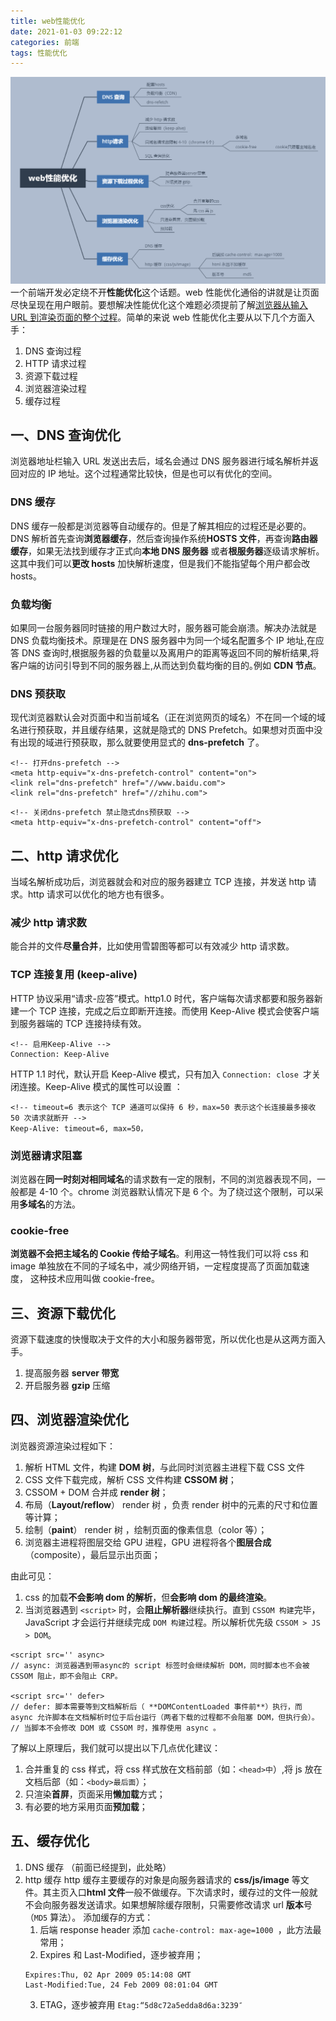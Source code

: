 ```yaml
---
title: web性能优化
date: 2021-01-03 09:22:12
categories: 前端
tags: 性能优化
---
```


![](/images/web_performance_optimization.png)
一个前端开发必定绕不开**性能优化**这个话题。web 性能优化通俗的讲就是让页面尽快呈现在用户眼前。要想解决性能优化这个难题必须提前了解[浏览器从输入 URL 到渲染页面的整个过程](/2020/04/19/浏览器输入URL到页面显示全过程/)。简单的来说 web 性能优化主要从以下几个方面入手：

1. DNS 查询过程
2. HTTP 请求过程
3. 资源下载过程
4. 浏览器渲染过程
5. 缓存过程

## 一、DNS 查询优化

浏览器地址栏输入 URL 发送出去后，域名会通过 DNS 服务器进行域名解析并返回对应的 IP 地址。这个过程通常比较快，但是也可以有优化的空间。

### DNS 缓存

DNS 缓存一般都是浏览器等自动缓存的。但是了解其相应的过程还是必要的。DNS 解析首先查询**浏览器缓存**，然后查询操作系统**HOSTS 文件**，再查询**路由器缓存**，如果无法找到缓存才正式向**本地 DNS 服务器** 或者**根服务器**逐级请求解析。这其中我们可以**更改 hosts** 加快解析速度，但是我们不能指望每个用户都会改 hosts。

### 负载均衡

如果同一台服务器同时链接的用户数过大时，服务器可能会崩溃。解决办法就是 DNS 负载均衡技术。原理是在 DNS 服务器中为同一个域名配置多个 IP 地址,在应答 DNS 查询时,根据服务器的负载量以及离用户的距离等返回不同的解析结果,将客户端的访问引导到不同的服务器上,从而达到负载均衡的目的｡例如 **CDN 节点**。

### DNS 预获取

现代浏览器默认会对页面中和当前域名（正在浏览网页的域名）不在同一个域的域名进行预获取，并且缓存结果，这就是隐式的 DNS Prefetch。如果想对页面中没有出现的域进行预获取，那么就要使用显式的 **dns-prefetch** 了。

```
<!-- 打开dns-prefetch -->
<meta http-equiv="x-dns-prefetch-control" content="on">
<link rel="dns-prefetch" href="//www.baidu.com">
<link rel="dns-prefetch" href="//zhihu.com">
```

```
<!-- 关闭dns-prefetch 禁止隐式dns预获取 -->
<meta http-equiv="x-dns-prefetch-control" content="off">
```

## 二、http 请求优化

当域名解析成功后，浏览器就会和对应的服务器建立 TCP 连接，并发送 http 请求。http 请求可以优化的地方也有很多。

### 减少 http 请求数

能合并的文件**尽量合并**，比如使用雪碧图等都可以有效减少 http 请求数。

### TCP 连接复用 (keep-alive)

HTTP 协议采用“请求-应答”模式。http1.0 时代，客户端每次请求都要和服务器新建一个 TCP 连接，完成之后立即断开连接。而使用 Keep-Alive 模式会使客户端到服务器端的 TCP 连接持续有效。

```
<!-- 启用Keep-Alive -->
Connection: Keep-Alive
```

HTTP 1.1 时代，默认开启 Keep-Alive 模式，只有加入 `Connection: close `才关闭连接。Keep-Alive 模式的属性可以设置 ：

```
<!-- timeout=6 表示这个 TCP 通道可以保持 6 秒，max=50 表示这个长连接最多接收 50 次请求就断开 -->
Keep-Alive: timeout=6, max=50，
```

### 浏览器请求阻塞

浏览器在**同一时刻对相同域名**的请求数有一定的限制，不同的浏览器表现不同，一般都是 4-10 个。chrome 浏览器默认情况下是 6 个。为了绕过这个限制，可以采用**多域名**的方法。

### cookie-free

**浏览器不会把主域名的 Cookie 传给子域名**。利用这一特性我们可以将 css 和 image 单独放在不同的子域名中，减少网络开销，一定程度提高了页面加载速度， 这种技术应用叫做 cookie-free。

## 三、资源下载优化

资源下载速度的快慢取决于文件的大小和服务器带宽，所以优化也是从这两方面入手。

1. 提高服务器 **server 带宽**
2. 开启服务器 **gzip** 压缩

## 四、浏览器渲染优化

浏览器资源渲染过程如下：

1. 解析 HTML 文件，构建 **DOM 树**，与此同时浏览器主进程下载 CSS 文件
2. CSS 文件下载完成，解析 CSS 文件构建 **CSSOM 树**；
3. CSSOM + DOM 合并成 **render 树**；
4. 布局（**Layout/reflow**） render 树 ，负责 render 树中的元素的尺寸和位置等计算；
5. 绘制（**paint**） render 树 ，绘制页面的像素信息（color 等）；
6. 浏览器主进程将图层交给 GPU 进程，GPU 进程将各个**图层合成**（composite），最后显示出页面；

由此可见：

1. css 的加载**不会影响 dom 的解析**，但**会影响 dom 的最终渲染**。
2. 当浏览器遇到 `<script>` 时，会**阻止解析器**继续执行。直到 `CSSOM 构建`完毕，JavaScript 才会运行并继续完成 `DOM 构建`过程。所以解析优先级 `CSSOM > JS > DOM`。

```
<script src='' async>
// async: 浏览器遇到带async的 script 标签时会继续解析 DOM，同时脚本也不会被 CSSOM 阻止，即不会阻止 CRP。

<script src='' defer>
// defer: 脚本需要等到文档解析后（ **DOMContentLoaded 事件前**）执行，而 async 允许脚本在文档解析时位于后台运行（两者下载的过程都不会阻塞 DOM，但执行会）。
// 当脚本不会修改 DOM 或 CSSOM 时，推荐使用 async 。
```

了解以上原理后，我们就可以提出以下几点优化建议：

1. 合并重复的 css 样式，将 css 样式放在文档前部（如：`<head>中`）,将 js 放在文档后部（如：`<body>最后面`）；
2. 只渲染**首屏**，页面采用**懒加载**方式；
3. 有必要的地方采用页面**预加载**；

## 五、缓存优化

1. DNS 缓存 （前面已经提到，此处略）
2. http 缓存
   http 缓存主要缓存的对象是向服务器请求的 **css/js/image** 等文件。其主页入口**html 文件**一般不做缓存。下次请求时，缓存过的文件一般就不会向服务器发送请求。如果想解除缓存限制，只需要修改请求 url **版本**号（`MD5` 算法）。
   添加缓存的方式：
   1. 后端 response header 添加 `cache-control: max-age=1000 `，此方法最常用；
   2. Expires 和 Last-Modified，逐步被弃用；
   ```
   Expires:Thu, 02 Apr 2009 05:14:08 GMT
   Last-Modified:Tue, 24 Feb 2009 08:01:04 GMT
   ```
   3. ETAG，逐步被弃用
      `Etag:“5d8c72a5edda8d6a:3239″`
